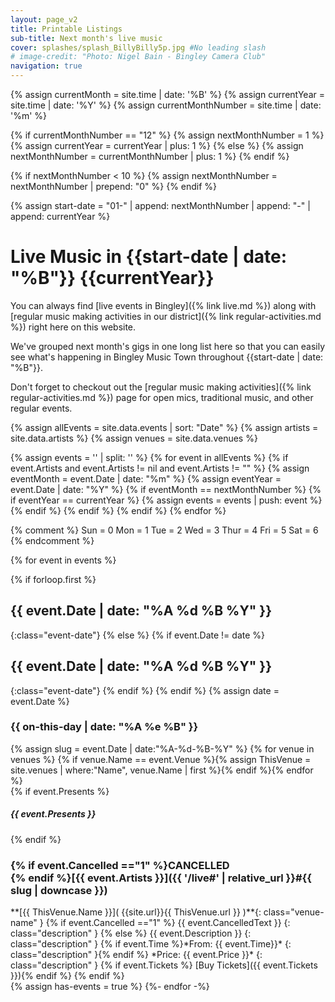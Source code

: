 ```yaml
---
layout: page_v2
title: Printable Listings
sub-title: Next month's live music
cover: splashes/splash_BillyBilly5p.jpg #No leading slash
# image-credit: "Photo: Nigel Bain - Bingley Camera Club"
navigation: true
---
```

{% assign currentMonth = site.time | date: '%B' %}
{% assign currentYear = site.time | date: '%Y' %}
{% assign currentMonthNumber = site.time | date: '%m' %}

{% if currentMonthNumber == "12" %}
    {% assign nextMonthNumber = 1 %}
    {% assign currentYear = currentYear | plus: 1 %}
{% else %}
    {% assign nextMonthNumber = currentMonthNumber | plus: 1 %}
    {% endif %}

{% if nextMonthNumber < 10 %}
    {% assign nextMonthNumber = nextMonthNumber | prepend: "0" %}
{% endif %}

{% assign start-date = "01-" | append: nextMonthNumber  | append: "-" | append: currentYear %}

# Live Music in {{start-date | date: "%B"}} {{currentYear}}

You can always find [live events in Bingley]({% link live.md %}) along with [regular music making activities in our district]({% link regular-activities.md %}) right here on this website. 

We've grouped next month's gigs in one long list here so that you can easily see what's happening in Bingley Music Town throughout {{start-date | date: "%B"}}.

Don't forget to checkout out the [regular music making activities]({% link regular-activities.md %}) page for open mics, traditional music, and other regular events.

{% assign allEvents = site.data.events | sort: "Date"  %}
{% assign artists = site.data.artists %}
{% assign venues = site.data.venues %}


{% assign events = '' | split: '' %}
{% for event in allEvents %}
{% if event.Artists and event.Artists != nil and event.Artists != "" %}
{% assign eventMonth = event.Date | date: "%m" %}
{% assign eventYear = event.Date | date: "%Y" %}
  {% if eventMonth == nextMonthNumber %}
  {% if eventYear == currentYear  %}
     {% assign events = events | push: event %}
  {% endif %}
  {% endif %}
{% endif %}
{% endfor %}




{% comment %}
Sun = 0
Mon = 1
Tue = 2
Wed = 3
Thur = 4
Fri = 5
Sat = 6
{% endcomment %}




{% for event in events %}
<!-- GROUP EVENTS BY DATE -->
{% if forloop.first %}
## {{ event.Date | date: "%A %d %B %Y" }}
{:class="event-date"}
{% else %}
{% if event.Date != date %}
## {{ event.Date | date: "%A %d %B %Y" }}
{:class="event-date"}
{% endif %}
{% endif %}
{% assign date = event.Date %}
    
<h3>{{ on-this-day  | date: "%A %e %B" }}</h3>
{% assign slug = event.Date | date:"%A-%d-%B-%Y" %}
{% for venue in venues %} {% if venue.Name == event.Venue %}{% assign ThisVenue = site.venues | where:"Name", venue.Name | first %}{% endif %}{% endfor %}
<div class="card-group event-card text-dark mb-2">
    <div class="card mb-0 border-0">
        <div class="card-body py-4 border-bottom">
            <div class="row">
                <div class="col-lg-9 col-md-9">
                    <div class="d-flex flex-column">
                    {% if event.Presents %}<h5>{{ event.Presents }}</h5>{% endif %}
                        <h3 class="card-title text-capitalize mt-0">
                            <strong markdown="1">{% if event.Cancelled =="1" %}CANCELLED <br>{% endif %}[{{ event.Artists }}]({{ '/live#' | relative_url }}#{{ slug | downcase  }})</strong>                    
                        </h3>
<div class="card-text" markdown="1">**[{{ ThisVenue.Name }}]( {{site.url}}{{ ThisVenue.url }} )**{: class="venue-name" }
{% if event.Cancelled =="1" %}
{{ event.CancelledText }}
{: class="description" }
{% else %}
{{ event.Description }}
{: class="description" }
{% if event.Time %}*From: {{ event.Time}}*
{: class="description" }{% endif %}
*Price: {{ event.Price }}*
{: class="description" }
{% if event.Tickets %} [Buy Tickets]({{ event.Tickets }}){% endif %}
{% endif %}
</div>
                    </div>
                </div>
            </div>
        </div>
    </div>
</div>
{% assign has-events = true %}
{%- endfor -%}



